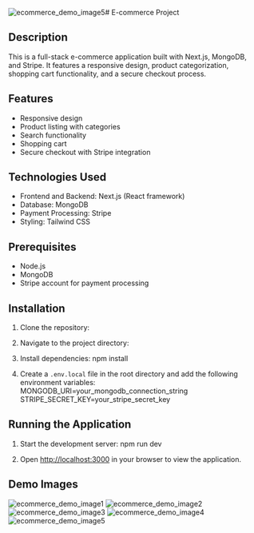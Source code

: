 ![ecommerce_demo_image5](https://github.com/user-attachments/assets/07c70039-5619-4d63-b9c7-63eded6b3b00)# E-commerce Project

## Description
This is a full-stack e-commerce application built with Next.js, MongoDB, and Stripe. It features a responsive design, product categorization, shopping cart functionality, and a secure checkout process.

## Features
- Responsive design 
- Product listing with categories
- Search functionality
- Shopping cart
- Secure checkout with Stripe integration


## Technologies Used
- Frontend and Backend: Next.js (React framework)
- Database: MongoDB
- Payment Processing: Stripe
- Styling: Tailwind CSS

## Prerequisites
- Node.js 
- MongoDB 
- Stripe account for payment processing

## Installation
1. Clone the repository:

2. Navigate to the project directory:

3. Install dependencies:
npm install

4. Create a `.env.local` file in the root directory and add the following environment variables:
MONGODB_URI=your_mongodb_connection_string
STRIPE_SECRET_KEY=your_stripe_secret_key


## Running the Application
1. Start the development server:
npm run dev

2. Open [http://localhost:3000](http://localhost:3000) in your browser to view the application.

## Demo Images
![ecommerce_demo_image1](https://github.com/user-attachments/assets/037453f9-871c-4021-93a1-339ba6ebd26a)
![ecommerce_demo_image2](https://github.com/user-attachments/assets/d00cef47-8104-4011-a9cd-5b524f58723c)
![ecommerce_demo_image3](https://github.com/user-attachments/assets/3f4fefb8-44c7-471f-819e-56bd2bca610e)
![ecommerce_demo_image4](https://github.com/user-attachments/assets/4e9f1f0f-4e3e-4f44-a143-be25db9ba812)
![ecommerce_demo_image5](https://github.com/user-attachments/assets/24b5e2e5-01b8-4cf3-8d95-2fc1473e0ccb)




